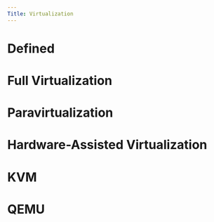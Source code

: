 ```yaml
---
Title: Virtualization
---
```


# Defined

# Full Virtualization

# Paravirtualization

# Hardware-Assisted Virtualization

# KVM

# QEMU
